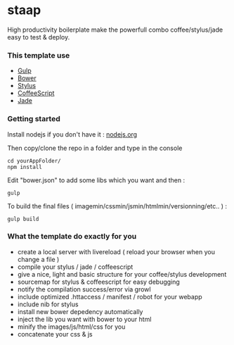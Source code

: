 staap
========

 High productivity boilerplate make the powerfull combo coffee/stylus/jade easy to test & deploy.

### This template use
- [Gulp](http://gulpjs.com/)
- [Bower](http://bower.io/)
- [Stylus](http://learnboost.github.io/stylus/)
- [CoffeeScript](http://coffeescript.org/)
- [Jade](http://jade-lang.com/)

### Getting started 

Install nodejs if you don't have it : [nodejs.org](http://nodejs.org/)

Then copy/clone the repo in a folder and type in the console
```shell
cd yourAppFolder/
npm install
```

Edit "bower.json" to add some libs which you want and then :
```shell
gulp
```

To build the final files ( imagemin/cssmin/jsmin/htmlmin/versionning/etc.. ) :
```shell
gulp build
```

### What the template do exactly for you
- create a local server with livereload ( reload your browser  when you change a file )
- compile your stylus / jade / coffeescript
- give a nice, light and basic structure for your coffee/stylus development
- sourcemap for stylus & coffeescript for easy debugging
- notify the compilation success/error via growl
- include optimized .httaccess / manifest / robot for your webapp
- include nib for stylus
- install new bower depedency automatically
- inject the lib you want with bower to your html
- minify the images/js/html/css for  you
- concatenate your css & js
